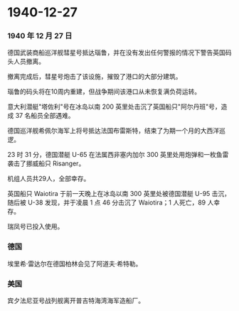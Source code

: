 # 1940-12-27

### 1940 年 12 月 27 日

德国武装商船巡洋舰彗星号抵达瑙鲁，并在没有发出任何警报的情况下警告英国码头人员撤离。

撤离完成后，彗星号炮击了该设施，摧毁了港口的大部分建筑。

瑙鲁的码头将在10周内重建，但战争期间该港口从未恢复满负荷运转。

意大利潜艇"塔佐利"号在冰岛以南 200
英里处击沉了英国船只"阿尔丹班"号，造成 37 名船员全部遇难。

德国巡洋舰希佩尔海军上将号抵达法国布雷斯特，结束了为期一个月的大西洋巡逻。

23 时 31 分，德国潜艇 U-65 在法属西非塞内加尔 300
英里处用炮弹和一枚鱼雷袭击了挪威船只 Risanger。

机组人员共29人，全部幸存。

英国船只 Waiotira 于前一天晚上在冰岛以南 300 英里处被德国潜艇 U-95
击沉，随后被 U-38 发现，并于凌晨 1 点 46 分击沉了 Waiotira；1 人死亡，89
人幸存。

瑞凤号已投入使用。

### 德国

埃里希·雷达尔在德国柏林会见了阿道夫·希特勒。

### 美国

宾夕法尼亚号战列舰离开普吉特海湾海军造船厂。